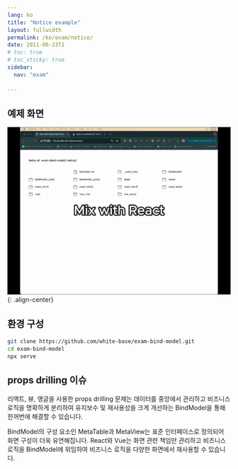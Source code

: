 ```yaml
---
lang: ko
title: "Notice example"
layout: fullwidth
permalink: /ko/exam/notice/
date: 2011-06-23T1
# toc: true
# toc_sticky: true
sidebar:
  nav: "exam"

---
```


## 예제 화면

![image-left](/assets/images/notice-800.gif){: .align-center} 

## 환경 구성

```sh
git clone https://github.com/white-base/exam-bind-model.git
cd exam-bind-model
npx serve
```

## props drilling 이슈

리액트, 뷰, 앵글을 사용한 props drilling 문제는 데이터를 중앙에서 관리하고 비즈니스 로직을 명확하게 분리하여 유지보수 및 재사용성을 크게 개선하는 BindModel을 통해 한꺼번에 해결할 수 있습니다.

BindModel의 구성 요소인 MetaTable과 MetaView는 표준 인터페이스로 정의되어 화면 구성이 더욱 유연해집니다. React와 Vue는 화면 관련 책임만 관리하고 비즈니스 로직을 BindModel에 위임하여 비즈니스 로직을 다양한 화면에서 재사용할 수 있습니다.

